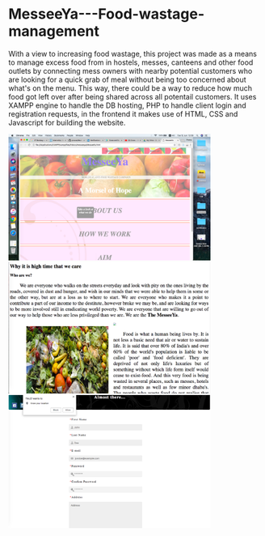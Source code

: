 # MesseeYa---Food-wastage-management

With a view to increasing food wastage, this project was made as a means to manage excess food from in hostels, messes, canteens and other food outlets by connecting mess owners with nearby potential customers who are looking
for a quick grab of meal without being too concerned about what's on the menu. This way, there could be a way to reduce how much food got left over after being shared across all potentail customers.
It uses XAMPP engine to handle the DB hosting, PHP to handle client login and registration requests, in the frontend it makes use of HTML, CSS and Javascript for building the website.

  <p>
<img src="Homepage.png" width="400" />
<img src="About.png" width="400" />
<img src="Sign up.png" width="400" />
  </p>
  
